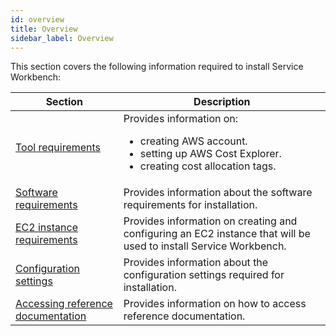 ```yaml
---
id: overview
title: Overview
sidebar_label: Overview
---
```


This section covers the following information required to install Service Workbench:

| Section                                                                                               | Description                                                                                                                                  |
| ----------------------------------------------------------------------------------------------------- | -------------------------------------------------------------------------------------------------------------------------------------------- |
| [Tool requirements](/installation_guide/installation/pre-installation/tool-req)                       | Provides information on:<ul><li>creating AWS account.</li><li>setting up AWS Cost Explorer.</li><li>creating cost allocation tags.</li></ul> |
| [Software requirements](/installation_guide/installation/pre-installation/software-req)               | Provides information about the software requirements for installation.                                                                       |
| [EC2 instance requirements](/installation_guide/installation/pre-installation/ec2-instance-req)       | Provides information on creating and configuring an EC2 instance that will be used to install Service Workbench.                             |
| [Configuration settings](/installation_guide/installation/pre-installation/conf-settings)             | Provides information about the configuration settings required for installation.                                                             |
| [Accessing reference documentation ](/installation_guide/installation/pre-installation/documentation) | Provides information on how to access reference documentation.                                                                               |